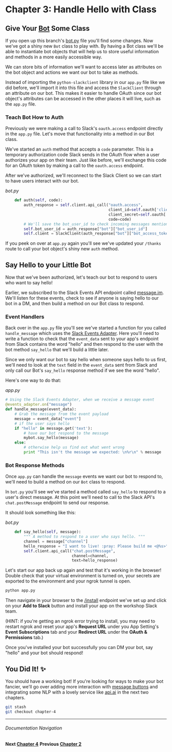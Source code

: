 # Chapter 3: Handle Hello with Class

## Give Your [Bot](bot.py) Some Class

If you open up this branch's [bot.py](bot.py) file you'll find some changes. Now we've got a shiny new `Bot` class to play with. By having a Bot class we'll be able to instantiate bot objects that will help us to store useful information and methods in a more easily accessible way.

We can store bits of information we'll want to access later as attributes on the bot object and actions we want our bot to take as methods.

Instead of importing the `python-slackclient` library in our `app.py` file like we did before, we'll import it into this file and access the `SlackClient` through an attribute on our bot. This makes it easier to handle OAuth since our bot object's attributes can be accessed in the other places it will live, such as the `app.py` file.

### Teach Bot How to Auth

Previously we were making a call to Slack's `oauth.access` endpoint directly in the `app.py` file. Let's move that functionality into a method in our Bot class.

We've started an `auth` method that accepts a `code` parameter. This is a temporary authorization code Slack sends in the OAuth flow when a user authorizes your app on their team. Just like before, we'll exchange this code for an OAuth token by making a call to the `oauth.access` endpoint.

After we've authorized, we'll reconnect to the Slack Client so we can start to have users interact with our bot.

_bot.py_
```python
    def auth(self, code):
        auth_response = self.client.api_call("oauth.access",
                                             client_id=self.oauth['client_id'],
                                             client_secret=self.oauth['client_secret'],
                                             code=code)
        # We'll save the bot_user_id to check incoming messages mentioning our bot
        self.bot_user_id = auth_response["bot"]["bot_user_id"]
        self.client = SlackClient(auth_response["bot"]["bot_access_token"])
```

If you peek on over at `app.py` again you'll see we've updated your `/thanks` route to call your bot object's shiny new `auth` method.

## Say Hello to your Little Bot

Now that we've been authorized, let's teach our bot to respond to users who want to say hello!

Earlier, we subscribed to the Slack Events API endpoint called [message.im](https://api.slack.com/events/message.im). We'll listen for these events, check to see if anyone is saying hello to our bot in a DM, and then build a method on our Bot class to respond.

### Event Handlers

Back over in the `app.py` file you'll see we've started a function for you called `handle_message` which uses the [Slack Events Adapter](https://github.com/slackapi/python-slack-events-api). Here you'll need to write a function to check that the `event_data` sent to your app's endpoint from Slack contains the word "hello" and then respond to the user with the bot method `say_hello` that we'll build a little later.

Since we only want our bot to say hello when someone says hello to us first, we'll need to look at the `text` field in the `event_data` sent from Slack and only call our Bot's `say_hello` response method if we see the word "hello".

Here's one way to do that:

_app.py_
```python
# Using the Slack Events Adapter, when we receive a message event
@events_adapter.on("message")
def handle_message(event_data):
    # Grab the message from the event payload
    message = event_data["event"]
    # if the user says hello
    if "hello" in message.get('text'):
        # have our bot respond to the message
        mybot.say_hello(message)
    else:
        # otherwise help us find out what went wrong
        print "This isn't the message we expected: \n%r\n" % message
```

### Bot Response Methods

Once `app.py` can handle the `message` events we want our bot to respond to, we'll need to build a method on our `Bot` class to respond.

In `bot.py` you'll see we've started a method called `say_hello` to respond to a user's direct message. At this point we'll need to call to the Slack API's `chat.postMessage` endpoint to send our response.

It should look something like this:

_bot.py_
```python
    def say_hello(self, message):
        """ A method to respond to a user who says hello. """
        channel = message["channel"]
        hello_response = "I want to live! :pray: Please build me <@%s>" % message["user"]
        self.client.api_call("chat.postMessage",
                             channel=channel,
                             text=hello_response)
```

Let's start our app back up again and test that it's working in the browser! Double check that your virtual environment is turned on, your secrets are exported to the environment and your ngrok tunnel is open.

```bash
python app.py
```

Then navigate in your browser to the [/install](http://localhost:5000/install) endpoint we've set up and click on your **Add to Slack** button and install your app on the workshop Slack team.

(HINT: if you're getting an ngrok error trying to install, you may need to restart ngrok and reset your app's **Request URL** under you App Setting's **Event Subscriptions** tab and your **Redirect URL** under the **OAuth & Permissions** tab.)

Once you've installed your bot successfully you can DM your bot, say "hello" and your bot should respond!

## You Did It! :sparkles:

You should have a working bot! If you're looking for ways to make your bot fancier, we'll go over adding more interaction with [message buttons](https://api.slack.com/docs/message-buttons) and integrating some NLP with a lovely service like [api.ai](https://api.ai/) in the next two chapters.


```bash
git stash
git checkout chapter-4
```

---
###### Documentation Navigation
**Next [Chapter 4](docs/Chapter-4.md)**
**Previous [Chapter 2](docs/Chapter-2.md)**  

